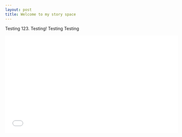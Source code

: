 ```yaml
---
layout: post
title: Welcome to my story space
---
```


Testing 123. Testing!
Testing
Testing

<iframe width="560" height="315" src="//www.youtube.com/embed/3OQ1WjDJKcU" frameborder="0" allowfullscreen></iframe>
